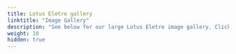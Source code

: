 ```yaml
---
title: Lotus Eletre gallery
linktitle: "Image Gallery"
description: "See below for our large Lotus Eletre image gallery. Click pictures for high-resolution versions."
weight: 10
hidden: true
---
```

<!-- markdownlint-disable MD033 -->
<object type="image/svg+xml" data="../modelnavigation.svg"></object>
<div class="pswp-gallery pswp-grid-container" id ="my-gallery">
<div class="pswp-grid-item">
<a href="https://media.evkx.net/multimedia/models/lotus/eletre/eletre/chargport_1.jpg"
data-pswp-src="https://media.evkx.net/multimedia/models/lotus/eletre/eletre/chargport_1.jpg"
data-pswp-width="3000"
data-pswp-height="2001" 
target="_blank">
<img src="https://media.evkx.net/multimedia/models/lotus/eletre/eletre/chargport_1_xst.jpg" alt="Lotus Eletre" width="200px" height="0px" />
</a>
</div>
<div class="pswp-grid-item">
<a href="https://media.evkx.net/multimedia/models/lotus/eletre/eletre/exterior_1.jpg"
data-pswp-src="https://media.evkx.net/multimedia/models/lotus/eletre/eletre/exterior_1.jpg"
data-pswp-width="3000"
data-pswp-height="1687" 
target="_blank">
<img src="https://media.evkx.net/multimedia/models/lotus/eletre/eletre/exterior_1_xst.jpg" alt="Lotus Eletre" width="200px" height="0px" />
</a>
</div>
<div class="pswp-grid-item">
<a href="https://media.evkx.net/multimedia/models/lotus/eletre/eletre/exterior_2.jpg"
data-pswp-src="https://media.evkx.net/multimedia/models/lotus/eletre/eletre/exterior_2.jpg"
data-pswp-width="3000"
data-pswp-height="1687" 
target="_blank">
<img src="https://media.evkx.net/multimedia/models/lotus/eletre/eletre/exterior_2_xst.jpg" alt="Lotus Eletre" width="200px" height="0px" />
</a>
</div>
<div class="pswp-grid-item">
<a href="https://media.evkx.net/multimedia/models/lotus/eletre/eletre/exterior_3.jpg"
data-pswp-src="https://media.evkx.net/multimedia/models/lotus/eletre/eletre/exterior_3.jpg"
data-pswp-width="3000"
data-pswp-height="2000" 
target="_blank">
<img src="https://media.evkx.net/multimedia/models/lotus/eletre/eletre/exterior_3_xst.jpg" alt="Lotus Eletre" width="200px" height="0px" />
</a>
</div>
<div class="pswp-grid-item">
<a href="https://media.evkx.net/multimedia/models/lotus/eletre/eletre/exterior_4.jpg"
data-pswp-src="https://media.evkx.net/multimedia/models/lotus/eletre/eletre/exterior_4.jpg"
data-pswp-width="3000"
data-pswp-height="1711" 
target="_blank">
<img src="https://media.evkx.net/multimedia/models/lotus/eletre/eletre/exterior_4_xst.jpg" alt="Lotus Eletre" width="200px" height="0px" />
</a>
</div>
<div class="pswp-grid-item">
<a href="https://media.evkx.net/multimedia/models/lotus/eletre/eletre/frontseats_1.jpg"
data-pswp-src="https://media.evkx.net/multimedia/models/lotus/eletre/eletre/frontseats_1.jpg"
data-pswp-width="3000"
data-pswp-height="1783" 
target="_blank">
<img src="https://media.evkx.net/multimedia/models/lotus/eletre/eletre/frontseats_1_xst.jpg" alt="Lotus Eletre" width="200px" height="0px" />
</a>
</div>
<div class="pswp-grid-item">
<a href="https://media.evkx.net/multimedia/models/lotus/eletre/eletre/headlights_1.jpg"
data-pswp-src="https://media.evkx.net/multimedia/models/lotus/eletre/eletre/headlights_1.jpg"
data-pswp-width="3000"
data-pswp-height="2000" 
target="_blank">
<img src="https://media.evkx.net/multimedia/models/lotus/eletre/eletre/headlights_1_xst.jpg" alt="Lotus Eletre" width="200px" height="0px" />
</a>
</div>
<div class="pswp-grid-item">
<a href="https://media.evkx.net/multimedia/models/lotus/eletre/eletre/interior_1.jpg"
data-pswp-src="https://media.evkx.net/multimedia/models/lotus/eletre/eletre/interior_1.jpg"
data-pswp-width="3000"
data-pswp-height="2001" 
target="_blank">
<img src="https://media.evkx.net/multimedia/models/lotus/eletre/eletre/interior_1_xst.jpg" alt="Lotus Eletre" width="200px" height="0px" />
</a>
</div>
<div class="pswp-grid-item">
<a href="https://media.evkx.net/multimedia/models/lotus/eletre/eletre/interior_2.jpg"
data-pswp-src="https://media.evkx.net/multimedia/models/lotus/eletre/eletre/interior_2.jpg"
data-pswp-width="3000"
data-pswp-height="2001" 
target="_blank">
<img src="https://media.evkx.net/multimedia/models/lotus/eletre/eletre/interior_2_xst.jpg" alt="Lotus Eletre" width="200px" height="0px" />
</a>
</div>
<div class="pswp-grid-item">
<a href="https://media.evkx.net/multimedia/models/lotus/eletre/eletre/interior_3.jpg"
data-pswp-src="https://media.evkx.net/multimedia/models/lotus/eletre/eletre/interior_3.jpg"
data-pswp-width="3000"
data-pswp-height="2001" 
target="_blank">
<img src="https://media.evkx.net/multimedia/models/lotus/eletre/eletre/interior_3_xst.jpg" alt="Lotus Eletre" width="200px" height="0px" />
</a>
</div>
<div class="pswp-grid-item">
<a href="https://media.evkx.net/multimedia/models/lotus/eletre/eletre/main_1.jpg"
data-pswp-src="https://media.evkx.net/multimedia/models/lotus/eletre/eletre/main_1.jpg"
data-pswp-width="3000"
data-pswp-height="1687" 
target="_blank">
<img src="https://media.evkx.net/multimedia/models/lotus/eletre/eletre/main_1_xst.jpg" alt="Lotus Eletre" width="200px" height="0px" />
</a>
</div>
<div class="pswp-grid-item">
<a href="https://media.evkx.net/multimedia/models/lotus/eletre/eletre/rearlights_1.jpg"
data-pswp-src="https://media.evkx.net/multimedia/models/lotus/eletre/eletre/rearlights_1.jpg"
data-pswp-width="3000"
data-pswp-height="1687" 
target="_blank">
<img src="https://media.evkx.net/multimedia/models/lotus/eletre/eletre/rearlights_1_xst.jpg" alt="Lotus Eletre" width="200px" height="0px" />
</a>
</div>
<div class="pswp-grid-item">
<a href="https://media.evkx.net/multimedia/models/lotus/eletre/eletre/screens_1.jpg"
data-pswp-src="https://media.evkx.net/multimedia/models/lotus/eletre/eletre/screens_1.jpg"
data-pswp-width="3000"
data-pswp-height="1919" 
target="_blank">
<img src="https://media.evkx.net/multimedia/models/lotus/eletre/eletre/screens_1_xst.jpg" alt="Lotus Eletre" width="200px" height="0px" />
</a>
</div>
<div class="pswp-grid-item">
<a href="https://media.evkx.net/multimedia/models/lotus/eletre/eletre/screens_2.jpg"
data-pswp-src="https://media.evkx.net/multimedia/models/lotus/eletre/eletre/screens_2.jpg"
data-pswp-width="3000"
data-pswp-height="1687" 
target="_blank">
<img src="https://media.evkx.net/multimedia/models/lotus/eletre/eletre/screens_2_xst.jpg" alt="Lotus Eletre" width="200px" height="0px" />
</a>
</div>
<div class="pswp-grid-item">
<a href="https://media.evkx.net/multimedia/models/lotus/eletre/eletre/secondrowseats_1.jpg"
data-pswp-src="https://media.evkx.net/multimedia/models/lotus/eletre/eletre/secondrowseats_1.jpg"
data-pswp-width="3000"
data-pswp-height="1856" 
target="_blank">
<img src="https://media.evkx.net/multimedia/models/lotus/eletre/eletre/secondrowseats_1_xst.jpg" alt="Lotus Eletre" width="200px" height="0px" />
</a>
</div>
<div class="pswp-grid-item">
<a href="https://media.evkx.net/multimedia/models/lotus/eletre/eletre/trunk_1.jpg"
data-pswp-src="https://media.evkx.net/multimedia/models/lotus/eletre/eletre/trunk_1.jpg"
data-pswp-width="3000"
data-pswp-height="1687" 
target="_blank">
<img src="https://media.evkx.net/multimedia/models/lotus/eletre/eletre/trunk_1_xst.jpg" alt="Lotus Eletre" width="200px" height="0px" />
</a>
</div>
</div>
<script type="module">
  import PhotoSwipeLightbox from '/js/photoswipe-lightbox.esm.js';
    const lightbox = new PhotoSwipeLightbox({
       gallery: '#my-gallery',
        children: 'a',
        pswpModule: () => import('/js/photoswipe.esm.js')
    });
lightbox.init();
</script>
